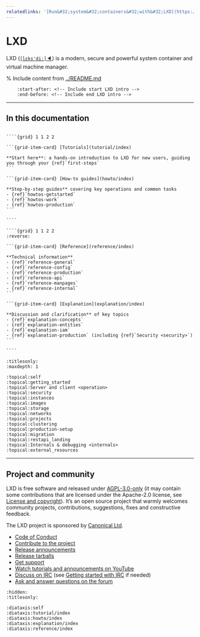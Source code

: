 ```yaml
---
relatedlinks: '[Run&#32;system&#32;containers&#32;with&#32;LXD](https://canonical.com/lxd), [Open&#32;source&#32;for&#32;beginners:&#32;setting&#32;up&#32;your&#32;dev&#32;environment&#32;with&#32;LXD](https://ubuntu.com/blog/open-source-for-beginners-dev-environment-with-lxd)'
---
```


# LXD

LXD (<a href="#" title="Listen" onclick="document.getElementById('player').play();return false;">`[lɛks'di:]`&#128264;</a>) is a modern, secure and powerful system container and virtual machine manager.

<audio id="player"><source src="_static/lxd.mp3" type="audio/mpeg"></audio>

% Include content from [../README.md](../README.md)
```{include} ../README.md
    :start-after: <!-- Include start LXD intro -->
    :end-before: <!-- Include end LXD intro -->
```

---

## In this documentation

`````{only} diataxis

````{grid} 1 1 2 2

```{grid-item-card} [Tutorials](tutorial/index)

**Start here**: a hands-on introduction to LXD for new users, guiding you through your {ref}`first-steps`
```

```{grid-item-card} [How-to guides](howto/index)

**Step-by-step guides** covering key operations and common tasks
- {ref}`howtos-getstarted`
- {ref}`howtos-work`
- {ref}`howtos-production`
```

````

````{grid} 1 1 2 2
:reverse:

```{grid-item-card} [Reference](reference/index)

**Technical information**
- {ref}`reference-general`
- {ref}`reference-config`
- {ref}`reference-production`
- {ref}`reference-api`
- {ref}`reference-manpages`
- {ref}`reference-internal`
```

```{grid-item-card} [Explanation](explanation/index)

**Discussion and clarification** of key topics
- {ref}`explanation-concepts`
- {ref}`explanation-entities`
- {ref}`explanation-iam`
- {ref}`explanation-production` (including {ref}`Security <security>`)
```

````

`````

```{filtered-toctree}
:titlesonly:
:maxdepth: 1

:topical:self
:topical:getting_started
:topical:Server and client <operation>
:topical:security
:topical:instances
:topical:images
:topical:storage
:topical:networks
:topical:projects
:topical:clustering
:topical:production-setup
:topical:migration
:topical:restapi_landing
:topical:Internals & debugging <internals>
:topical:external_resources
```

---

## Project and community

LXD is free software and released under [AGPL-3.0-only](https://www.gnu.org/licenses/agpl-3.0.en.html) (it may contain some contributions that are licensed under the Apache-2.0 license, see [License and copyright](contributing)).
It’s an open source project that warmly welcomes community projects, contributions, suggestions, fixes and constructive feedback.

The LXD project is sponsored by [Canonical Ltd](https://www.canonical.com).

- [Code of Conduct](https://github.com/canonical/lxd/blob/main/CODE_OF_CONDUCT.md)
- [Contribute to the project](contributing.md)
- [Release announcements](https://discourse.ubuntu.com/c/lxd/news/)
- [Release tarballs](https://github.com/canonical/lxd/releases/)
- [Get support](support.md)
- [Watch tutorials and announcements on YouTube](https://www.youtube.com/c/LXDvideos)
- [Discuss on IRC](https://web.libera.chat/#lxd) (see [Getting started with IRC](https://discourse.ubuntu.com/t/getting-started-with-irc/37907) if needed)
- [Ask and answer questions on the forum](https://discourse.ubuntu.com/c/lxd/)

```{filtered-toctree}
:hidden:
:titlesonly:

:diataxis:self
:diataxis:tutorial/index
:diataxis:howto/index
:diataxis:explanation/index
:diataxis:reference/index
```
